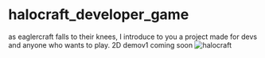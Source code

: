 # halocraft_developer_game
as eaglercraft falls to their knees, I introduce to you a project made for devs and anyone who wants to play.  2D demov1 coming soon
<img src="![pixil-frame-0 (1)](https://github.com/kovoskey/halocraft_developer_game/assets/146210658/a715d2f5-985e-487d-b06f-ddaf4eafe276)" alt="halocraft">
